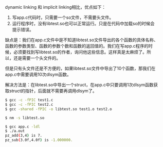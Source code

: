 dynamic linking 和 implicit linking相比，优点如下：

1. 写app.c代码时，只需要一个so文件，不需要头文件。
2. 运行程序时，没有libtest.so也可以正常运行。只是在代码中加载so的时候会提示错误。



缺点是：我们在app.c文件中是不知道libtest.so文件导出的各个函数的具体名称、函数的参数类型、函数的参数个数和函数的返回值的。我们在写app.c程序的时候，必须要找到写libtest.so的作者，询问他这些信息。这样真是太麻烦了。所以，还是需要一个头文件的。

但是只有头文件还是不方便的，如果libtest.so文件中导出了10个函数，那我们在app.c中需要调用10次dlsym函数。



解决方法是：在libtest.so中导出一个struct，在app.c中只要调用1次dlsym函数获取struct的指针，后面就不需要再调用dlsym了。





```bash
$ gcc -c -fPIC test1.c
$ gcc -c -fPIC test2.c
$ gcc -shared -fPIC -o libtest.so test1.o test2.o

$ nm -s libtest.so

$ gcc app.c -ldl
$ ./a.out
pz_add(3,4) is 7.
pz_sub(3.0f,4.0f) is -1.000000.
```

